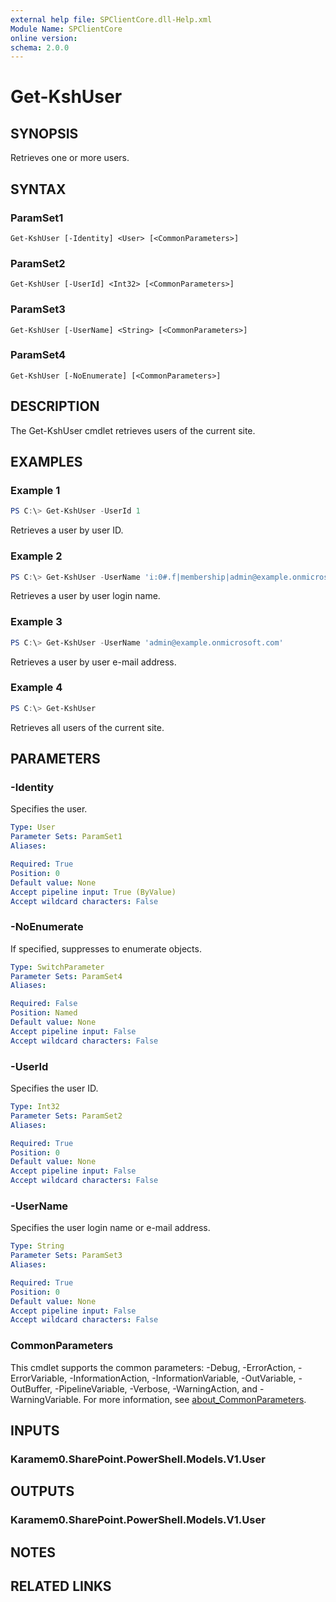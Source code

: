 ```yaml
---
external help file: SPClientCore.dll-Help.xml
Module Name: SPClientCore
online version:
schema: 2.0.0
---
```


# Get-KshUser

## SYNOPSIS
Retrieves one or more users.

## SYNTAX

### ParamSet1
```
Get-KshUser [-Identity] <User> [<CommonParameters>]
```

### ParamSet2
```
Get-KshUser [-UserId] <Int32> [<CommonParameters>]
```

### ParamSet3
```
Get-KshUser [-UserName] <String> [<CommonParameters>]
```

### ParamSet4
```
Get-KshUser [-NoEnumerate] [<CommonParameters>]
```

## DESCRIPTION
The Get-KshUser cmdlet retrieves users of the current site.

## EXAMPLES

### Example 1
```powershell
PS C:\> Get-KshUser -UserId 1
```

Retrieves a user by user ID.

### Example 2
```powershell
PS C:\> Get-KshUser -UserName 'i:0#.f|membership|admin@example.onmicrosoft.com'
```

Retrieves a user by user login name.

### Example 3
```powershell
PS C:\> Get-KshUser -UserName 'admin@example.onmicrosoft.com'
```

Retrieves a user by user e-mail address.

### Example 4
```powershell
PS C:\> Get-KshUser
```

Retrieves all users of the current site.

## PARAMETERS

### -Identity
Specifies the user.

```yaml
Type: User
Parameter Sets: ParamSet1
Aliases:

Required: True
Position: 0
Default value: None
Accept pipeline input: True (ByValue)
Accept wildcard characters: False
```

### -NoEnumerate
If specified, suppresses to enumerate objects.

```yaml
Type: SwitchParameter
Parameter Sets: ParamSet4
Aliases:

Required: False
Position: Named
Default value: None
Accept pipeline input: False
Accept wildcard characters: False
```

### -UserId
Specifies the user ID.

```yaml
Type: Int32
Parameter Sets: ParamSet2
Aliases:

Required: True
Position: 0
Default value: None
Accept pipeline input: False
Accept wildcard characters: False
```

### -UserName
Specifies the user login name or e-mail address.

```yaml
Type: String
Parameter Sets: ParamSet3
Aliases:

Required: True
Position: 0
Default value: None
Accept pipeline input: False
Accept wildcard characters: False
```

### CommonParameters
This cmdlet supports the common parameters: -Debug, -ErrorAction, -ErrorVariable, -InformationAction, -InformationVariable, -OutVariable, -OutBuffer, -PipelineVariable, -Verbose, -WarningAction, and -WarningVariable. For more information, see [about_CommonParameters](http://go.microsoft.com/fwlink/?LinkID=113216).

## INPUTS

### Karamem0.SharePoint.PowerShell.Models.V1.User

## OUTPUTS

### Karamem0.SharePoint.PowerShell.Models.V1.User

## NOTES

## RELATED LINKS
